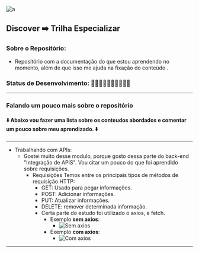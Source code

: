 
![a](https://github.com/AndressaDaCosta/trilha-especializar-rocketseat/blob/main/logo_rocketseat.png?raw=true)

Discover ➡️ Trilha Especializar
---

### Sobre o Repositório:

- Repositório com a documentação do que estou aprendendo no momento, além de que isso me ajuda na fixação do conteúdo .

### Status de Desenvolvimento: 🚧🚧🚧🚧👷‍♀️🚧🚧🚧🚧 <!-- Finalizado🔋-->

---

### Falando um pouco mais sobre o repositório

#### ⬇️ Abaixo vou fazer uma lista sobre os conteudos abordados e comentar um pouco sobre meu aprendizado. ⬇️

---

- Trabalhando com APIs:
  - Gostei muito desse modulo, porque gosto dessa parte do back-end "Integração de APIS". Vou citar um pouco do que foi aprendido sobre requisições.
    - Requisições
      Temos entre os principais tipos de métodos de requisição HTTP:
      - GET: Usado para pegar informações.
      - POST: Adicionar informações.
      - PUT: Atualizar informações.
      - DELETE: remover determinada informação.
      - Certa parte do estudo foi utilizado o axios, e fetch.
        - Exemplo **sem axios**:
          - ![Sem axios](https://media.discordapp.net/attachments/996115127306829896/996789820703658024/noaxios.png?width=830&height=468)
        - Exemplo **com axios**:
          - ![Com axios](https://media.discordapp.net/attachments/996115127306829896/996789820401647696/axios.png?width=877&height=468)

---

